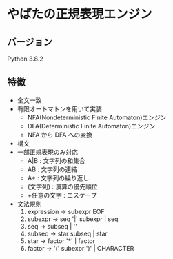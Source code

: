 # やぱたの正規表現エンジン

## バージョン

Python 3.8.2

## 特徴

- 全文一致
- 有限オートマトンを用いて実装
  - NFA(Nondeterministic Finite Automaton)エンジン
  - DFA(Deterministic Finite Automaton)エンジン
  - NFA から DFA への変換
- 構文
- 一部正規表現のみ対応
  - A|B : 文字列の和集合
  - AB : 文字列の連結
  - A\* : 文字列の繰り返し
  - (文字列) : 演算の優先順位
  - \+任意の文字 : エスケープ
- 文法規則
  1. expression -> subexpr EOF
  1. subexpr -> seq '|' subexpr | seq
  1. seq -> subseq | ''
  1. subseq -> star subseq | star
  1. star -> factor '\*' | factor
  1. factor -> '(' subexpr ')' | CHARACTER
